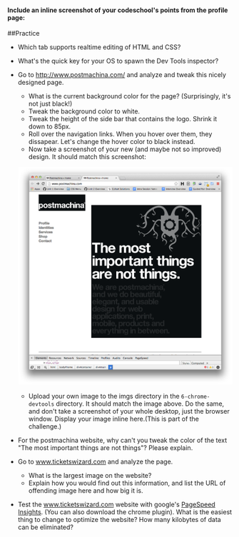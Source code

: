 #### Include an inline screenshot of your codeschool's points from the profile page:

<!-- Modify the Markdown to include your answers. Don't delete the questions! -->

##Practice
* Which tab supports realtime editing of HTML and CSS?

* What's the quick key for your OS to spawn the Dev Tools inspector?

* Go to http://www.postmachina.com/ and analyze and tweak this nicely designed page.
  * What is the current background color for the page?  (Surprisingly, it's not just black!)
  * Tweak the background color to white.
  * Tweak the height of the side bar that contains the logo.  Shrink it down to 85px.
  * Roll over the navigation links.  When you hover over them, they dissapear.  Let's change the hover color to black instead.
  * Now take a screenshot of your new (and maybe not so improved) design.  It should match this screenshot:

  ![postmachina](imgs/postmachina-img.png)

  * Upload your own image to the imgs directory in the `6-chrome-devtools` directory.  It should match the image above.  Do the same, and don't take a screenshot of your whole desktop, just the browser window. Display your image inline here.(This is part of the challenge.)
  <!-- Image here-->

* For the postmachina website, why can't you tweak the color of the text "The most important things are not things"?  Please explain.

* Go to www.ticketswizard.com and analyze the page.
  * What is the largest image on the website?
  * Explain how you would find out this information, and list the URL of offending image here and how big it is.

* Test the www.ticketswizard.com website with google's [PageSpeed Insights](http://www.ticketswizard.com/).  (You can also download the chrome plugin).  What is the easiest thing to change to optimize the website?  How many kilobytes of data can be eliminated?
